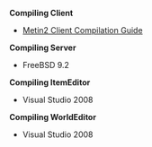 **Compiling Client**
- [Metin2 Client Compilation Guide](https://github.com/EclipseShade/Metin2-Source/wiki/Compiling-Client-Binary)

**Compiling Server**
- FreeBSD 9.2

**Compiling ItemEditor**
- Visual Studio 2008

**Compiling WorldEditor**
- Visual Studio 2008
